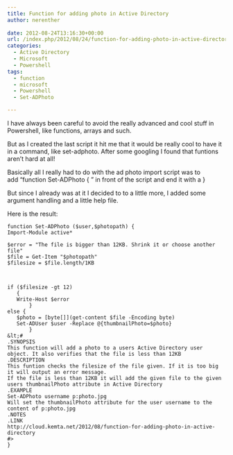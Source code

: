 ```yaml
---
title: Function for adding photo in Active Directory
author: nerenther
 
date: 2012-08-24T13:16:30+00:00
url: /index.php/2012/08/24/function-for-adding-photo-in-active-directory/
categories:
  - Active Directory
  - Microsoft
  - Powershell
tags:
  - function
  - microsoft
  - Powershell
  - Set-ADPhoto

---
```

I have always been careful to avoid the really advanced and cool stuff in Powershell, like functions, arrays and such.

But as I created the last script it hit me that it would be really cool to have it in a command, like set-adphoto. After some googling I found that funtions aren&#8217;t hard at all!

Basically all I really had to do with the ad photo import script was to add &#8220;function Set-ADPhoto { &#8221; in front of the script and end it with a }

But since I already was at it I decided to to a little more, I added some argument handling and a little help file.

Here is the result:

 ```
 function Set-ADPhoto ($user,$photopath) {
Import-Module active*

$error = "The file is bigger than 12KB. Shrink it or choose another file"
$file = Get-Item "$photopath"
$filesize = $file.length/1KB



if ($filesize -gt 12)
    {
    Write-Host $error
        }
else {
    $photo = [byte[]](get-content $file -Encoding byte)
    Set-ADUser $user -Replace @{thumbnailPhoto=$photo}
        }
&lt;#
.SYNOPSIS
This function will add a photo to a users Active Directory user object. It also verifies that the file is less than 12KB
.DESCRIPTION
This funtion checks the filesize of the file given. If it is too big it will output an error message.
If the file is less than 12KB it will add the given file to the given users thumbnailPhoto attribute in Active Directory
.EXAMPLE
Set-ADPhoto username p:photo.jpg
Will set the thumbnailPhoto attribute for the user username to the content of p:photo.jpg
.NOTES
.LINK
http://cloud.kemta.net/2012/08/function-for-adding-photo-in-active-directory
#>
}
 ```

&nbsp;